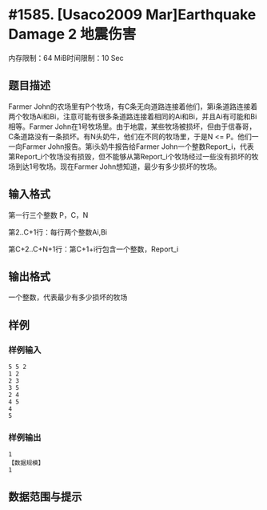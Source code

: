 # #1585. [Usaco2009 Mar]Earthquake Damage 2 地震伤害

内存限制：64 MiB时间限制：10 Sec

## 题目描述

Farmer John的农场里有P个牧场，有C条无向道路连接着他们，第i条道路连接着两个牧场Ai和Bi，注意可能有很多条道路连接着相同的Ai和Bi，并且Ai有可能和Bi相等。Farmer John在1号牧场里。由于地震，某些牧场被损坏，但由于信春哥，C条道路没有一条损坏。有N头奶牛，他们在不同的牧场里，于是N <= P。他们一一向Farmer John报告。第i头奶牛报告给Farmer John一个整数Report_i，代表第Report_i个牧场没有损毁，但不能够从第Report_i个牧场经过一些没有损坏的牧场到达1号牧场。现在Farmer John想知道，最少有多少损坏的牧场。 

## 输入格式

第一行三个整数 P，C，N 

第2..C+1行：每行两个整数Ai,Bi 

第C+2..C+N+1行：第C+1+i行包含一个整数，Report_i

## 输出格式

一个整数，代表最少有多少损坏的牧场 

## 样例

### 样例输入

    
    5 5 2
    1 2
    2 3
    3 5
    2 4
    4 5
    4
    5
    
    

### 样例输出

    
    1
    【数据规模】
    1 
    

## 数据范围与提示
